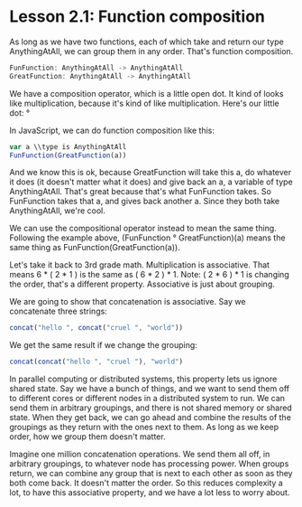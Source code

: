 # Lesson 2.1: Function composition 

As long as we have two functions, each of which take and return our type AnythingAtAll, we can group them in any order. 
That's function composition.

```javascript
FunFunction: AnythingAtAll -> AnythingAtAll
GreatFunction: AnythingAtAll -> AnythingAtAll
```

We have a composition operator, which is a little open dot. It kind of looks
like multiplication, because it's kind of like multiplication. Here's our little
dot: °

In JavaScript, we can do function composition like this:

```javascript
var a \\type is AnythingAtAll
FunFunction(GreatFunction(a))
```

And we know this is ok, because GreatFunction will take this a, do whatever it
does (it doesn't matter what it does) and give back an a, a variable of type
AnythingAtAll. That's great because that's what FunFunction takes. So
FunFunction takes that a, and gives back another a. Since they both take
AnythingAtAll, we're cool.

We can use the compositional operator instead to mean the same thing. Following the example above, 
(FunFunction ° GreatFunction)(a) means the same thing as FunFunction(GreatFunction(a)).

Let's take it back to 3rd grade math. Multiplication is associative. That means 6 * ( 2 * 1 ) is the same as 
( 6 * 2 ) * 1. Note: ( 2 * 6 ) * 1 is changing the order, that's a different property. Associative is just about grouping.

We are going to show that concatenation is associative. Say we concatenate three strings:

```javascript
concat("hello ", concat("cruel ", "world"))
```

We get the same result if we change the grouping:

```javascript
concat(concat("hello ", "cruel "), "world")
```

In parallel computing or distributed systems, this property lets us ignore shared state. Say we have a bunch of things, 
and we want to send them off to different cores or different nodes in a distributed system to run. We can send them in 
arbitrary groupings, and there is not shared memory or shared state. When they get back, we can go ahead and combine the 
results of the groupings as they return with the ones next to them. As long as we keep order, how we group them doesn't 
matter.

Imagine one million concatenation operations. We send them all off, in arbitrary groupings, to whatever node has 
processing power. When groups return, we can combine any group that is next to each other as soon as they both come 
back. It doesn't matter the order. So this reduces complexity a lot, to have this associative property, and we have a 
lot less to worry about.